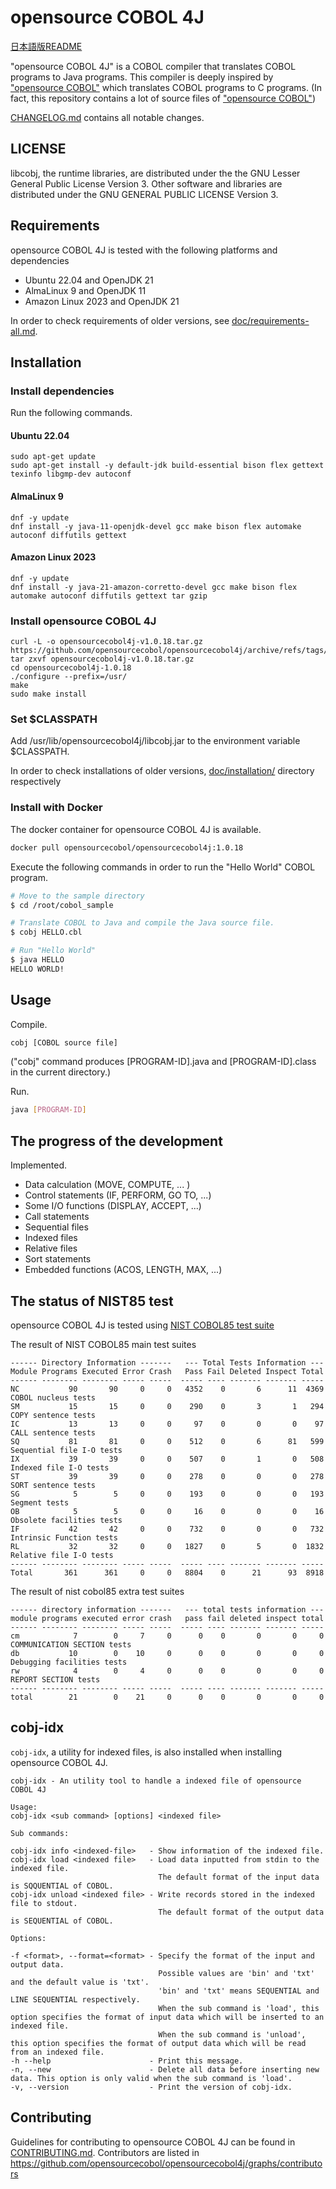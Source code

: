# opensource COBOL 4J

[日本語版README](./README_JP.md)

"opensource COBOL 4J" is a COBOL compiler that translates COBOL programs to Java programs.
This compiler is deeply inspired by ["opensource COBOL"](https://github.com/opensourcecobol/opensource-cobol) which translates COBOL programs to C programs.
(In fact, this repository contains a lot of source files of ["opensource COBOL"](https://github.com/opensourcecobol/opensource-cobol))

[CHANGELOG.md](./CHANGELOG.md) contains all notable changes.

## LICENSE

libcobj, the runtime libraries, are distributed under the the GNU Lesser General Public License Version 3.
Other software and libraries are distributed under the GNU GENERAL PUBLIC LICENSE Version 3.

## Requirements

opensource COBOL 4J is tested with the following platforms and dependencies

* Ubuntu 22.04 and OpenJDK 21
* AlmaLinux 9 and OpenJDK 11
* Amazon Linux 2023 and OpenJDK 21

In order to check requirements of older versions,
see [doc/requirements-all.md](./doc/requirements-all.md).

## Installation

### Install dependencies

Run the following commands.

#### Ubuntu 22.04

```
sudo apt-get update
sudo apt-get install -y default-jdk build-essential bison flex gettext texinfo libgmp-dev autoconf
```

#### AlmaLinux 9

```
dnf -y update
dnf install -y java-11-openjdk-devel gcc make bison flex automake autoconf diffutils gettext
```

#### Amazon Linux 2023

```
dnf -y update
dnf install -y java-21-amazon-corretto-devel gcc make bison flex automake autoconf diffutils gettext tar gzip
```

### Install opensource COBOL 4J
```
curl -L -o opensourcecobol4j-v1.0.18.tar.gz https://github.com/opensourcecobol/opensourcecobol4j/archive/refs/tags/v1.0.18.tar.gz
tar zxvf opensourcecobol4j-v1.0.18.tar.gz
cd opensourcecobol4j-1.0.18
./configure --prefix=/usr/
make
sudo make install
```

### Set $CLASSPATH
Add /usr/lib/opensourcecobol4j/libcobj.jar to the environment variable $CLASSPATH.

In order to check installations of older versions,
[doc/installation/](./doc/installation) directory respectively

### Install with Docker

The docker container for opensource COBOL 4J is available.

```bash
docker pull opensourcecobol/opensourcecobol4j:1.0.18
```

Execute the following commands in order to run the "Hello World" COBOL program.

``` bash
# Move to the sample directory
$ cd /root/cobol_sample

# Translate COBOL to Java and compile the Java source file.
$ cobj HELLO.cbl

# Run "Hello World"
$ java HELLO
HELLO WORLD!
```
## Usage

Compile.
```bash
cobj [COBOL source file]
```
("cobj" command produces [PROGRAM-ID].java and [PROGRAM-ID].class in the current directory.)

Run.
```bash
java [PROGRAM-ID]
```

## The progress of the development


Implemented.

* Data calculation (MOVE, COMPUTE, ... )
* Control statements (IF, PERFORM, GO TO, ...)
* Some I/O functions (DISPLAY, ACCEPT, ...)
* Call statements
* Sequential files
* Indexed files
* Relative files
* Sort statements
* Embedded functions (ACOS, LENGTH, MAX, ...)

## The status of NIST85 test

opensource COBOL 4J is tested using [NIST COBOL85 test suite](https://www.itl.nist.gov/div897/ctg/cobol_form.htm)

The result of NIST COBOL85 main test suites

```
------ Directory Information -------   --- Total Tests Information ---
Module Programs Executed Error Crash   Pass Fail Deleted Inspect Total
------ -------- -------- ----- -----  ----- ---- ------- ------- -----
NC           90       90     0     0   4352    0       6      11  4369   COBOL nucleus tests
SM           15       15     0     0    290    0       3       1   294   COPY sentence tests
IC           13       13     0     0     97    0       0       0    97   CALL sentence tests
SQ           81       81     0     0    512    0       6      81   599   Sequential file I-O tests
IX           39       39     0     0    507    0       1       0   508   Indexed file I-O tests
ST           39       39     0     0    278    0       0       0   278   SORT sentence tests
SG            5        5     0     0    193    0       0       0   193   Segment tests
OB            5        5     0     0     16    0       0       0    16   Obsolete facilities tests
IF           42       42     0     0    732    0       0       0   732   Intrinsic Function tests
RL           32       32     0     0   1827    0       5       0  1832   Relative file I-O tests
------ -------- -------- ----- -----  ----- ---- ------- ------- -----
Total       361      361     0     0   8804    0      21      93  8918
```

The result of nist cobol85 extra test suites

```
------ directory information -------   --- total tests information ---
module programs executed error crash   pass fail deleted inspect total
------ -------- -------- ----- -----  ----- ---- ------- ------- -----
cm            7        0     7     0      0    0       0       0     0   COMMUNICATION SECTION tests
db           10        0    10     0      0    0       0       0     0   Debugging facilities tests
rw            4        0     4     0      0    0       0       0     0   REPORT SECTION tests
------ -------- -------- ----- -----  ----- ---- ------- ------- -----
total        21        0    21     0      0    0       0       0     0
```

## cobj-idx
`cobj-idx`, a utility for indexed files, is also installed when installing opensource COBOL 4J.

```
cobj-idx - An utility tool to handle a indexed file of opensource COBOL 4J

Usage:
cobj-idx <sub command> [options] <indexed file>

Sub commands:

cobj-idx info <indexed-file>   - Show information of the indexed file.
cobj-idx load <indexed file>   - Load data inputted from stdin to the indexed file.
                                 The default format of the input data is SQQUENTIAL of COBOL.
cobj-idx unload <indexed file> - Write records stored in the indexed file to stdout.
                                 The default format of the output data is SEQUENTIAL of COBOL.

Options:

-f <format>, --format=<format> - Specify the format of the input and output data.
                                 Possible values are 'bin' and 'txt' and the default value is 'txt'.
                                 'bin' and 'txt' means SEQUENTIAL and LINE SEQUENTIAL respectively.
                                 When the sub command is 'load', this option specifies the format of input data which will be inserted to an indexed file.
                                 When the sub command is 'unload', this option specifies the format of output data which will be read from an indexed file.
-h --help                      - Print this message.
-n, --new                      - Delete all data before inserting new data. This option is only valid when the sub command is 'load'.
-v, --version                  - Print the version of cobj-idx.
```
## Contributing

Guidelines for contributing to opensource COBOL 4J can be found in [CONTRIBUTING.md](./CONTRIBUTING.md).
Contributors are listed in https://github.com/opensourcecobol/opensourcecobol4j/graphs/contributors
